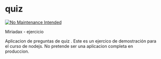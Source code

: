 # quiz

[![No Maintenance Intended](http://unmaintained.tech/badge.svg)](http://unmaintained.tech/)

Miriadax - ejercicio

Aplicacion de preguntas de quiz . Este es un ejercico de demostración para el curso de nodejs.
No pretende ser  una aplicacion completa en produccion.
